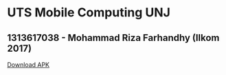 # UTS Mobile Computing UNJ
## 1313617038 - Mohammad Riza Farhandhy (Ilkom 2017)

[Download APK](https://github.com/MRizaF/UTS_MOBCOM/raw/master/Counter.apk)
